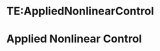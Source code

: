 






TE:AppliedNonlinearControl
==========================






Applied Nonlinear Control
=========================










